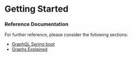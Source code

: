 # Getting Started

### Reference Documentation
For further reference, please consider the following sections:

* [GraphQL Spring boot](https://github.com/graphql-java-kickstart/graphql-spring-boot)
* [Graphs Explained](https://github.com/google/guava/wiki/GraphsExplained)

